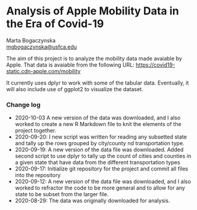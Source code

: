 # Analysis of Apple Mobility Data in the Era of Covid-19

Marta Bogaczynska  
mgbogaczynska@usfca.edu

The aim of this project is to analyze the mobility data made avaiable by Apple.
That data is avaiable from the following URL:
https://covid19-static.cdn-apple.com/mobility

It currently uses dplyr to work with some of the tabular data.
Eventually, it will also include use of ggplot2 to visualize the 
dataset.

### Change log
* 2020-10-03 A new version of the data was downloaded, and I also worked to 
create a new R Markdown file to knit the elements of the project together.
* 2020-09-20: I new script was written for reading any subsetted state and tally
up the rows grouped by city/county nd transportation type. 
* 2020-09-19: A new version of the data file was downloaded. Added second 
script to use dplyr to tally up the count of cities and counties in a given
state that have data from the different transportation types
* 2020-09-17: Initialize git repository for the project and commit all files 
into the repository
* 2020-09-12: A new version of the data file was downloaded, and I
also worked to refractor the code to be more general and to allow for any
state to be subset from the larger file. 
* 2020-08-29: The data was originally downloaded for analysis.
